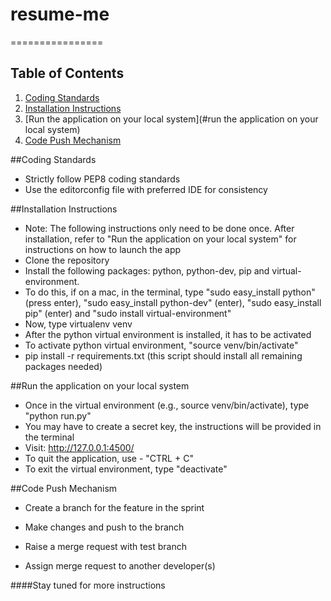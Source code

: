 # resume-me
================

## Table of Contents
1. [Coding Standards](#coding-standards)
2. [Installation Instructions](#installation-instructions)
3. [Run the application on your local system](#run the application on your local system)
4. [Code Push Mechanism](#code-push-mechanism)

##Coding Standards
- Strictly follow PEP8 coding standards
- Use the editorconfig file with preferred IDE for consistency

##Installation Instructions
- Note: The following instructions only need to be done once. After installation, refer to "Run the application on your local system" for instructions on how to launch the app
- Clone the repository
- Install the following packages: python, python-dev, pip and virtual-environment.
- To do this, if on a mac, in the terminal, type "sudo easy_install python" (press enter), "sudo easy_install python-dev" (enter), "sudo easy_install pip" (enter) and "sudo install virtual-environment"
- Now, type virtualenv venv
- After the python virtual environment is installed, it has to be activated
- To activate python virtual environment, "source venv/bin/activate"
- pip install -r requirements.txt (this script should install all remaining packages needed)

##Run the application on your local system
- Once in the virtual environment (e.g., source venv/bin/activate), type "python run.py"
- You may have to create a secret key, the instructions will be provided in the terminal
- Visit: http://127.0.0.1:4500/
- To quit the application, use - "CTRL + C"
- To exit the virtual environment, type "deactivate"

##Code Push Mechanism
- Create a branch for the feature in the sprint

- Make changes and push to the branch
- Raise a merge request with test branch
- Assign merge request to another developer(s)

####Stay tuned for more instructions
